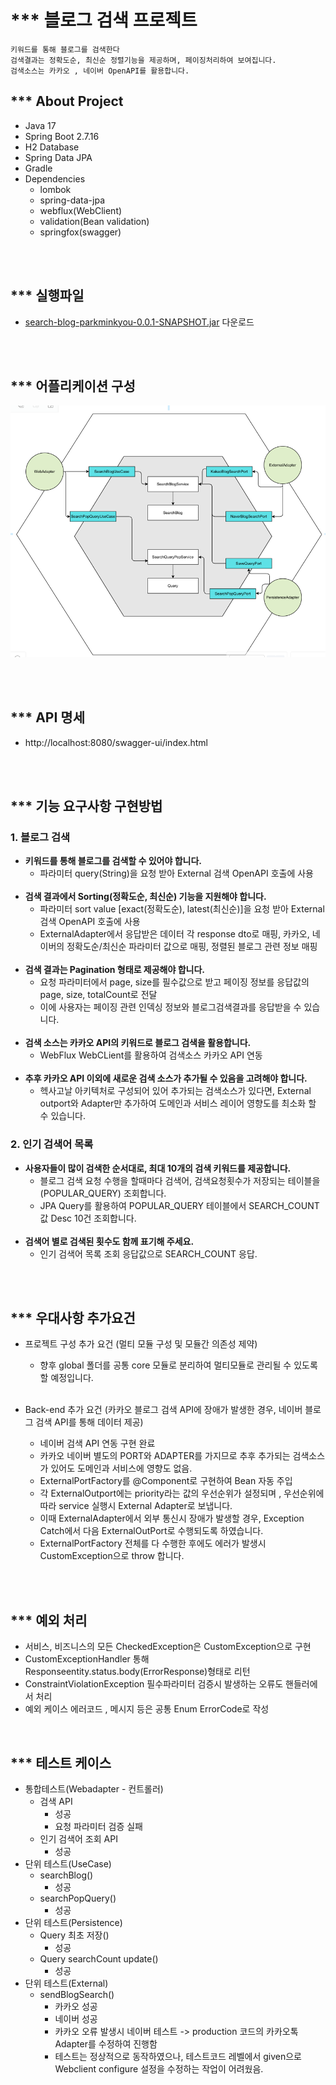 # *** 블로그 검색 프로젝트
    키워드를 통해 블로그를 검색한다
    검색결과는 정확도순, 최신순 정렬기능을 제공하며, 페이징처리하여 보여집니다.
    검색소스는 카카오 , 네이버 OpenAPI를 활용합니다.

## *** About Project

- Java 17
- Spring Boot 2.7.16
- H2 Database
- Spring Data JPA
- Gradle
- Dependencies
  - lombok
  - spring-data-jpa
  - webflux(WebClient)
  - validation(Bean validation)
  - springfox(swagger)

<br></br>


## *** 실행파일 
- [search-blog-parkminkyou-0.0.1-SNAPSHOT.jar](https://github.com/minkyou-91/search-blog/blob/main/search-blog-minkyou-0.0.1-SNAPSHOT.jar) 다운로드

<br></br>


## *** 어플리케이션 구성
![블로그 검색 서비스 헥사고날 아키텍처](./application_arch.png)

<br></br>


## *** API 명세
- http://localhost:8080/swagger-ui/index.html

<br></br>


## *** 기능 요구사항 구현방법

### 1. 블로그 검색
- **키워드를 통해 블로그를 검색할 수 있어야 합니다.**
  - 파라미터 query(String)을 요청 받아 External 검색 OpenAPI 호출에 사용<br></br>
- **검색 결과에서 Sorting(정확도순, 최신순) 기능을 지원해야 합니다.**
  - 파라미터 sort value [exact(정확도순), latest(최신순)]을 요청 받아 External 검색 OpenAPI 호출에 사용
  - ExternalAdapter에서 응답받은 데이터 각 response dto로 매핑, 카카오, 네이버의 정확도순/최신순 파라미터 값으로 매핑, 정렬된 블로그 관련 정보 매핑<br></br>
- **검색 결과는 Pagination 형태로 제공해야 합니다.**
  - 요청 파라미터에서 page, size를 필수값으로 받고 페이징 정보를 응답값의 page, size, totalCount로 전달
  - 이에 사용자는 페이징 관련 인덱싱 정보와 블로그검색결과를 응답받을 수 있습니다.<br></br>
- **검색 소스는 카카오 API의 키워드로 블로그 검색을 활용합니다.**
  - WebFlux WebCLient를 활용하여 검색소스 카카오 API 연동<br></br>
- **추후 카카오 API 이외에 새로운 검색 소스가 추가될 수 있음을 고려해야 합니다.**
  - 헥사고날 아키텍처로 구성되어 있어 추가되는 검색소스가 있다면, External outport와 Adapter만 추가하여 도메인과 서비스 레이어 영향도를 최소화 할 수 있습니다.


### 2. 인기 검색어 목록
- **사용자들이 많이 검색한 순서대로, 최대 10개의 검색 키워드를 제공합니다.**
  - 블로그 검색 요청 수행을 할때마다 검색어, 검색요청횟수가 저장되는 테이블을(POPULAR_QUERY) 조회합니다.
  - JPA Query를 활용하여 POPULAR_QUERY 테이블에서 SEARCH_COUNT 값 Desc 10건 조회합니다. <br></br>
- **검색어 별로 검색된 횟수도 함께 표기해 주세요.**
  - 인기 검색어 목록 조회 응답값으로 SEARCH_COUNT 응답.

<br></br>

## *** 우대사항 추가요건
- 프로젝트 구성 추가 요건 (멀티 모듈 구성 및 모듈간 의존성 제약)
  - 향후 global 폴더를 공통 core 모듈로 분리하여 멀티모듈로 관리될 수 있도록 할 예정입니다.<br></br>

- Back-end 추가 요건 (카카오 블로그 검색 API에 장애가 발생한 경우, 네이버 블로그 검색 API를 통해 데이터 제공)
  - 네이버 검색 API 연동 구현 완료
  - 카카오 네이버 별도의 PORT와 ADAPTER를 가지므로 추후 추가되는 검색소스가 있어도 도메인과 서비스에 영향도 없음.
  - ExternalPortFactory를 @Component로 구현하여 Bean 자동 주입
  - 각 ExternalOutport에는 priority라는 값의 우선순위가 설정되며 , 우선순위에 따라 service 실행시 External Adapter로 보냅니다.
  - 이때 ExternalAdapter에서 외부 통신시 장애가 발생할 경우, Exception Catch에서 다음 ExternalOutPort로 수행되도록 하였습니다.
  - ExternalPortFactory 전체를 다 수행한 후에도 에러가 발생시 CustomException으로 throw 합니다.

<br></br>

## *** 예외 처리

- 서비스, 비즈니스의 모든 CheckedException은 CustomException으로 구현
- CustomExceptionHandler 통해 Responseentity.status.body(ErrorResponse)형태로 리턴
- ConstraintViolationException 필수파라미터 검증시 발생하는 오류도 핸들러에서 처리
- 예외 케이스 에러코드 , 메시지 등은 공통 Enum ErrorCode로 작성

<br>

## *** 테스트 케이스

- 통합테스트(Webadapter - 컨트롤러)
  - 검색 API
    - 성공
    - 요청 파라미터 검증 실패
  - 인기 검색어 조회 API
    - 성공
- 단위 테스트(UseCase)
  - searchBlog()
    - 성공
  - searchPopQuery()
    - 성공
- 단위 테스트(Persistence)
  - Query 최초 저장()
    - 성공
  - Query searchCount update()
    - 성공
- 단위 테스트(External)
  - sendBlogSearch()
    - 카카오 성공
    - 네이버 성공
    - 카카오 오류 발생시 네이버 테스트 -> production 코드의 카카오톡 Adapter를 수정하여 진행함
    - 테스트는 정상적으로 동작하였으나, 테스트코드 레벨에서 given으로 Webclient configure 설정을 수정하는 작업이 어려웠음.
    